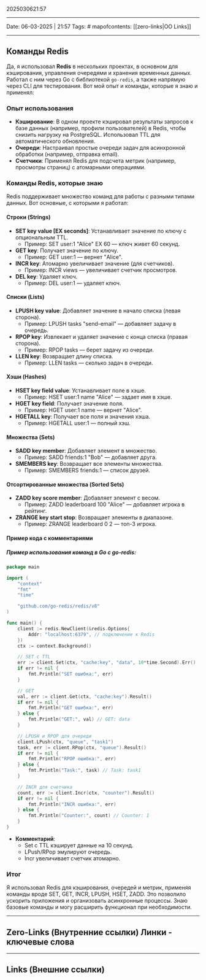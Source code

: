 2025030621:57
___
Date: 06-03-2025 | 21:57
Tags: #
mapofcontents: [[zero-links|OO Links]]
___
## Команды Redis

Да, я использовал **Redis** в нескольких проектах, в основном для кэширования, управления очередями и хранения временных данных. Работал с ним через Go с библиотекой `go-redis`, а также напрямую через CLI для тестирования. Вот мой опыт и команды, которые я знаю и применял:

### Опыт использования

- **Кэширование**: В одном проекте кэшировал результаты запросов к базе данных (например, профили пользователей) в Redis, чтобы снизить нагрузку на PostgreSQL. Использовал TTL для автоматического обновления.
- **Очереди**: Настраивал простые очереди задач для асинхронной обработки (например, отправка email).
- **Счетчики**: Применял Redis для подсчета метрик (например, просмотры страниц) с атомарными операциями.

### Команды Redis, которые знаю

Redis поддерживает множество команд для работы с разными типами данных. Вот основные, с которыми я работал:

#### Строки (Strings)

- **SET key value [EX seconds]**: Устанавливает значение по ключу с опциональным TTL.
    - Пример: SET user:1 "Alice" EX 60 — ключ живет 60 секунд.
- **GET key**: Получает значение по ключу.
    - Пример: GET user:1 — вернет "Alice".
- **INCR key**: Атомарно увеличивает значение (для счетчиков).
    - Пример: INCR views — увеличивает счетчик просмотров.
- **DEL key**: Удаляет ключ.
    - Пример: DEL user:1 — удаляет ключ.

#### Списки (Lists)

- **LPUSH key value**: Добавляет значение в начало списка (левая сторона).
    - Пример: LPUSH tasks "send-email" — добавляет задачу в очередь.
- **RPOP key**: Извлекает и удаляет значение с конца списка (правая сторона).
    - Пример: RPOP tasks — берет задачу из очереди.
- **LLEN key**: Возвращает длину списка.
    - Пример: LLEN tasks — сколько задач в очереди.

#### Хэши (Hashes)

- **HSET key field value**: Устанавливает поле в хэше.
    - Пример: HSET user:1 name "Alice" — задает имя в хэше.
- **HGET key field**: Получает значение поля.
    - Пример: HGET user:1 name — вернет "Alice".
- **HGETALL key**: Получает все поля и значения хэша.
    - Пример: HGETALL user:1 — полный хэш.

#### Множества (Sets)

- **SADD key member**: Добавляет элемент в множество.
    - Пример: SADD friends:1 "Bob" — добавляет друга.
- **SMEMBERS key**: Возвращает все элементы множества.
    - Пример: SMEMBERS friends:1 — список друзей.

#### Отсортированные множества (Sorted Sets)

- **ZADD key score member**: Добавляет элемент с весом.
    - Пример: ZADD leaderboard 100 "Alice" — добавляет игрока в рейтинг.
- **ZRANGE key start stop**: Возвращает элементы в диапазоне.
    - Пример: ZRANGE leaderboard 0 2 — топ-3 игрока.

#### Пример кода с комментариями
##### Пример использования команд в Go с go-redis:
```go
package main

import (
    "context"
    "fmt"
    "time"

    "github.com/go-redis/redis/v8"
)

func main() {
    client := redis.NewClient(&redis.Options{
        Addr: "localhost:6379", // подключение к Redis
    })
    ctx := context.Background()

    // SET с TTL
    err := client.Set(ctx, "cache:key", "data", 10*time.Second).Err()
    if err != nil {
        fmt.Println("SET ошибка:", err)
    }

    // GET
    val, err := client.Get(ctx, "cache:key").Result()
    if err != nil {
        fmt.Println("GET ошибка:", err)
    } else {
        fmt.Println("GET:", val) // GET: data
    }

    // LPUSH и RPOP для очереди
    client.LPush(ctx, "queue", "task1")
    task, err := client.RPop(ctx, "queue").Result()
    if err != nil {
        fmt.Println("RPOP ошибка:", err)
    } else {
        fmt.Println("Task:", task) // Task: task1
    }

    // INCR для счетчика
    count, err := client.Incr(ctx, "counter").Result()
    if err != nil {
        fmt.Println("INCR ошибка:", err)
    } else {
        fmt.Println("Counter:", count) // Counter: 1
    }
}
```

- **Комментарий**:
    - Set с TTL кэширует данные на 10 секунд.
    - LPush/RPop эмулируют очередь.
    - Incr увеличивает счетчик атомарно.

### Итог

Я использовал Redis для кэширования, очередей и метрик, применяя команды вроде SET, GET, INCR, LPUSH, HSET, ZADD. Это позволило ускорить приложения и организовать асинхронные процессы. Знаю базовые команды и могу расширить функционал при необходимости.


-----
**Zero-Links**  (Внутренние ссылки) Линки - ключевые слова
-

------
**Links** (Внешние ссылки)
-
